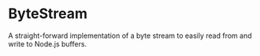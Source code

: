# ByteStream

A straight-forward implementation of a byte stream to easily read from and write to Node.js buffers.

